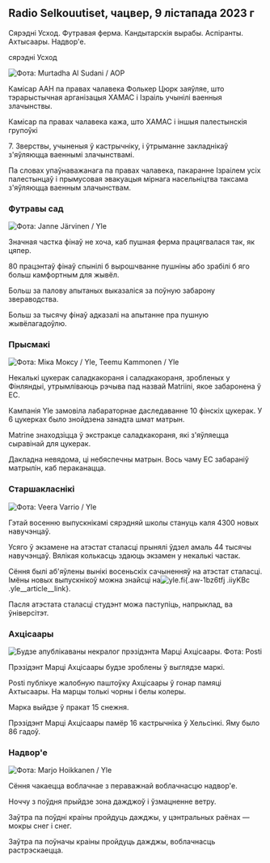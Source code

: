## Radio Selkouutiset, чацвер, 9 лістапада 2023 г

Сярэдні Усход. Футравая ферма. Кандытарскія вырабы. Аспіранты. Ахтысаары. Надвор'е.

сярэдні Усход

![ Фота: Murtadha Al Sudani / AOP](https://images.cdn.yle.fi/image/upload/c_crop,h_3078,w_5472,x_0,y_570/ar_1.777777777777777,c_fill,g_faces,h_675,w_1200/dpr_1.0/q_auto:eco/f_auto/fl_lossy/v1699096585/39-11958306546279b91a3b)

Камісар ААН па правах чалавека Фолькер Цюрк заяўляе, што тэрарыстычная арганізацыя ХАМАС і Ізраіль учынілі ваенныя злачынствы.

Камісар па правах чалавека кажа, што ХАМАС і іншыя палестынскія групоўкі

7\. Зверствы, учыненыя ў кастрычніку, і ўтрыманне закладнікаў з'яўляюцца ваеннымі злачынствамі.

Па словах упаўнаважанага па правах чалавека, пакаранне Ізраілем усіх палестынцаў і прымусовая эвакуацыя мірнага насельніцтва таксама з'яўляюцца ваенным злачынствам.

### Футравы сад

![ Фота: Janne Järvinen / Yle](https://images.cdn.yle.fi/image/upload/c_crop,h_4024,w_7154,x_3,y_757/ar_1.7777777777777777,c_fill,g_faces,h_675,w_1200/dpr_1.0/q_auto:eco/f_auto/fl_lossy/v1696520411/39-1181991651ed3e183fc7)

Значная частка фінаў не хоча, каб пушная ферма працягвалася так, як цяпер.

80 працэнтаў фінаў спынілі б вырошчванне пушніны або зрабілі б яго больш камфортным для жывёл.

Больш за палову апытаных выказаліся за поўную забарону звераводства.

Больш за тысячу фінаў адказалі на апытанне пра пушную жывёлагадоўлю.

### Прысмакі

![ Фота: Міка Моксу / Yle, Teemu Kammonen / Yle](https://images.cdn.yle.fi/image/upload/c_crop,h_1814,w_3217,x_0,y_0/ar_1.7777777777777777,c_fill,g_faces,h_675,w_1200/dpr_1.0/q_auto:eco/f_auto/fl_lossy/v1699517933/39-1197951654c95aa03257)

Некалькі цукерак саладкакораня і саладкакораня, зробленых у Фінляндыі, утрымліваюць рэчыва пад назвай Matriini, якое забаронена ў ЕС.

Кампанія Yle замовіла лабараторнае даследаванне 10 фінскіх цукерак. У 6 цукерках было знойдзена занадта шмат матрын.

Matrine знаходзіцца ў экстракце саладкакораня, які з'яўляецца сыравінай для цукерак.

Дакладна невядома, ці небяспечны матрын. Вось чаму ЕС забараніў матрылін, каб пераканацца.

### Старшакласнікі

![ Фота: Veera Varrio / Yle](https://images.cdn.yle.fi/image/upload/c_crop,h_1080,w_1919,x_0,y_0/ar_1.7777777777777777,c_fill,g_faces,h_675,w_1200/dpr_1.0/q_auto:eco/f_auto/fl_lossy/v1699354150/39-11968216549e8120dbd8)

Гэтай восенню выпускнікамі сярэдняй школы стануць каля 4300 новых навучэнцаў.

Усяго ў экзамене на атэстат сталасці прынялі ўдзел амаль 44 тысячы навучэнцаў. Вялікая колькасць здаюць экзамен у некалькі частак.

Сёння былі аб'яўлены вынікі восеньскіх сачыненняў на атэстат сталасці. Імёны новых выпускнікоў можна знайсці на![yle.fi](https://yle.fi/a/74-20057938){.aw-1bz6tfj .iiyKBc .yle__article__link}.

Пасля атэстата сталасці студэнт можа паступіць, напрыклад, ва ўніверсітэт.

### Ахцісаары

![Будзе апублікаваны некралог прэзідэнта Марці Ахцісаары. Фота: Posti](https://images.cdn.yle.fi/image/upload/c_crop,h_839,w_1497,x_0,y_0/ar_1.7777777777777777,c_fill,g_faces,h_675,w_1200/dpr_1.0/q_auto:eco/f_auto/fl_lossy/v1699530416/39-1198123654cc6189c3ab)

Прэзідэнт Марці Ахцісаары будзе зроблены ў выглядзе маркі.

Posti публікуе жалобную паштоўку Ахцісаары ў гонар памяці Ахтысаары. На марцы толькі чорны і белы колеры.

Марка выйдзе ў пракат 15 снежня.

Прэзідэнт Марці Ахцісаары памёр 16 кастрычніка ў Хельсінкі. Яму было 86 гадоў.

### Надвор'е

![ Фота: Marjo Hoikkanen / Yle](https://images.cdn.yle.fi/image/upload/c_crop,h_1080,w_1919,x_0,y_0/ar_1.7777777777777777,c_fill,g_faces,h_675,w_1200/dpr_1.0/q_auto:eco/f_auto/fl_lossy/v1699507570/39-1197896654c6d10b133e)

Сёння чакаецца воблачнае з пераважнай воблачнасцю надвор'е.

Ноччу з поўдня прыйдзе зона дажджоў і ўзмацненне ветру.

Заўтра па поўдні краіны пройдуць дажджы, у цэнтральных раёнах — мокры снег і снег.

Заўтра па поўначы краіны пройдуць дажджы, воблачнасць растрэскаецца.